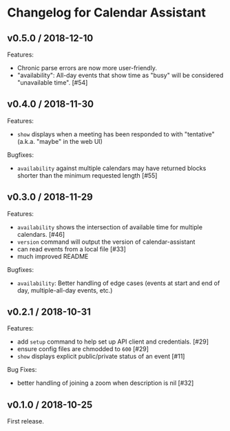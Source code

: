 # Changelog for Calendar Assistant

## v0.5.0 / 2018-12-10

Features:

- Chronic parse errors are now more user-friendly.
- "availability": All-day events that show time as "busy" will be considered "unavailable time". [#54]


## v0.4.0 / 2018-11-30

Features:

- `show` displays when a meeting has been responded to with "tentative" (a.k.a. "maybe" in the web UI)

Bugfixes:

- `availability` against multiple calendars may have returned blocks shorter than the minimum requested length [#55]


## v0.3.0 / 2018-11-29

Features:

- `availability` shows the intersection of available time for multiple calendars. [#46]
- `version` command will output the version of calendar-assistant
- can read events from a local file [#33]
- much improved README

Bugfixes:

- `availability`: Better handling of edge cases (events at start and end of day, multiple-all-day events, etc.)


## v0.2.1 / 2018-10-31

Features:

- add `setup` command to help set up API client and credentials. [#29]
- ensure config files are chmodded to `600` [#29]
- `show` displays explicit public/private status of an event [#11]

Bug Fixes:

- better handling of joining a zoom when description is nil [#32]


## v0.1.0 / 2018-10-25

First release.

